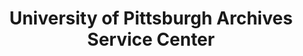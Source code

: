 ---
layout: repo
title: "University of Pittsburgh Archives Service Center"
id: 14598
permalink: repos/14598/
---